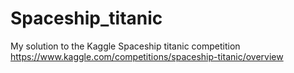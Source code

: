 # Spaceship_titanic
My solution to the Kaggle Spaceship titanic competition https://www.kaggle.com/competitions/spaceship-titanic/overview
